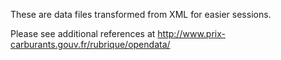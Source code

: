 These are data files transformed from XML for easier sessions.

Please see additional references at http://www.prix-carburants.gouv.fr/rubrique/opendata/

